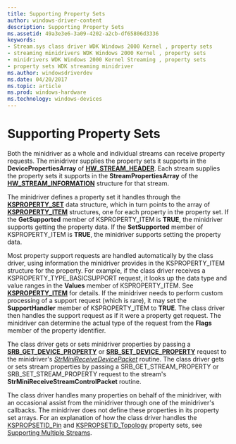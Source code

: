 ```yaml
---
title: Supporting Property Sets
author: windows-driver-content
description: Supporting Property Sets
ms.assetid: 49a3e3e6-3a09-4202-a2cb-df65806d3336
keywords:
- Stream.sys class driver WDK Windows 2000 Kernel , property sets
- streaming minidrivers WDK Windows 2000 Kernel , property sets
- minidrivers WDK Windows 2000 Kernel Streaming , property sets
- property sets WDK streaming minidriver
ms.author: windowsdriverdev
ms.date: 04/20/2017
ms.topic: article
ms.prod: windows-hardware
ms.technology: windows-devices
---
```


# Supporting Property Sets





Both the minidriver as a whole and individual streams can receive property requests. The minidriver supplies the property sets it supports in the **DevicePropertiesArray** of [**HW\_STREAM\_HEADER**](https://msdn.microsoft.com/library/windows/hardware/ff559690). Each stream supplies the property sets it supports in the **StreamPropertiesArray** of the [**HW\_STREAM\_INFORMATION**](https://msdn.microsoft.com/library/windows/hardware/ff559692) structure for that stream.

The minidriver defines a property set it handles through the [**KSPROPERTY\_SET**](https://msdn.microsoft.com/library/windows/hardware/ff565617) data structure, which in turn points to the array of [**KSPROPERTY\_ITEM**](https://msdn.microsoft.com/library/windows/hardware/ff565176) structures, one for each property in the property set. If the **GetSupported** member of KSPROPERTY\_ITEM is **TRUE**, the minidriver supports getting the property data. If the **SetSupported** member of KSPROPERTY\_ITEM is **TRUE**, the minidriver supports setting the property data.

Most property support requests are handled automatically by the class driver, using information the minidriver provides in the KSPROPERTY\_ITEM structure for the property. For example, if the class driver receives a KSPROPERTY\_TYPE\_BASICSUPPORT request, it looks up the data type and value ranges in the **Values** member of KSPROPERTY\_ITEM. See [**KSPROPERTY\_ITEM**](https://msdn.microsoft.com/library/windows/hardware/ff565176) for details. If the minidriver needs to perform custom processing of a support request (which is rare), it may set the **SupportHandler** member of KSPROPERTY\_ITEM to **TRUE**. The class driver then handles the support request as if it were a property get request. The minidriver can determine the actual type of the request from the **Flags** member of the property identifier.

The class driver gets or sets minidriver properties by passing a [**SRB\_GET\_DEVICE\_PROPERTY**](https://msdn.microsoft.com/library/windows/hardware/ff568170) or [**SRB\_SET\_DEVICE\_PROPERTY**](https://msdn.microsoft.com/library/windows/hardware/ff568204) request to the minidriver's [*StrMiniReceiveDevicePacket*](https://msdn.microsoft.com/library/windows/hardware/ff568463) routine. The class driver gets or sets stream properties by passing a SRB\_GET\_STREAM\_PROPERTY or SRB\_SET\_STREAM\_PROPERTY request to the stream's **StrMiniReceiveStreamControlPacket** routine.

The class driver handles many properties on behalf of the minidriver, with an occasional assist from the minidriver through one of the minidriver's callbacks. The minidriver does not define these properties in its property set arrays. For an explanation of how the class driver handles the [KSPROPSETID\_Pin](https://msdn.microsoft.com/library/windows/hardware/ff566584) and [KSPROPSETID\_Topology](https://msdn.microsoft.com/library/windows/hardware/ff566598) property sets, see [Supporting Multiple Streams](supporting-multiple-streams.md).

 

 




